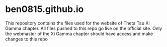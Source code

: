# ben0815.github.io

This repository contains the files used for the website of Theta Tau Xi Gamma chapter. All files pushed to this repo go live on the 
official site. Only the webmaster of the Xi Gamma chapter should have access and make changes to this repo
